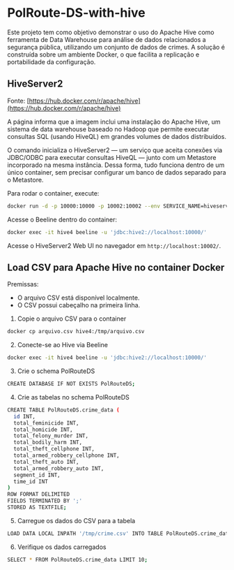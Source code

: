 # PolRoute-DS-with-hive

Este projeto tem como objetivo demonstrar o uso do Apache Hive como ferramenta de Data Warehouse para análise de dados relacionados a segurança pública, utilizando um conjunto de dados de crimes. A solução é construída sobre um ambiente Docker, o que facilita a replicação e portabilidade da configuração.

## HiveServer2

Fonte: [https://hub.docker.com/r/apache/hive](https://hub.docker.com/r/apache/hive)

A página informa que a imagem inclui uma instalação do Apache Hive, um sistema de data warehouse baseado no Hadoop que permite executar consultas SQL (usando HiveQL) em grandes volumes de dados distribuídos.

O comando inicializa o HiveServer2 — um serviço que aceita conexões via JDBC/ODBC para executar consultas HiveQL — junto com um Metastore incorporado na mesma instância. Dessa forma, tudo funciona dentro de um único container, sem precisar configurar um banco de dados separado para o Metastore.

Para rodar o container, execute:

```bash
docker run -d -p 10000:10000 -p 10002:10002 --env SERVICE_NAME=hiveserver2 --name hive4 apache/hive:${HIVE_VERSION}
```

Acesse o Beeline dentro do container:

```bash
docker exec -it hive4 beeline -u 'jdbc:hive2://localhost:10000/'
```
Acesse o HiveServer2 Web UI no navegador em  `http://localhost:10002/`.

## Load CSV para Apache Hive no container Docker

Premissas:

- O arquivo CSV está disponível localmente.
- O CSV possui cabeçalho na primeira linha.

1. Copie o arquivo CSV para o container

```bash
docker cp arquivo.csv hive4:/tmp/arquivo.csv
```
2. Conecte-se ao Hive via Beeline

```bash
docker exec -it hive4 beeline -u 'jdbc:hive2://localhost:10000/'
```
3. Crie o schema PolRouteDS 

```bash
CREATE DATABASE IF NOT EXISTS PolRouteDS;
```

4. Crie as tabelas no schema PolRouteDS

```bash
CREATE TABLE PolRouteDS.crime_data (
  id INT,
  total_feminicide INT,
  total_homicide INT,
  total_felony_murder INT,
  total_bodily_harm INT,
  total_theft_cellphone INT,
  total_armed_robbery_cellphone INT,
  total_theft_auto INT,
  total_armed_robbery_auto INT,
  segment_id INT,
  time_id INT
)
ROW FORMAT DELIMITED
FIELDS TERMINATED BY ';'
STORED AS TEXTFILE;
```
5. Carregue os dados do CSV para a tabela

```bash
LOAD DATA LOCAL INPATH '/tmp/crime.csv' INTO TABLE PolRouteDS.crime_data;
```

6. Verifique os dados carregados
```bash
SELECT * FROM PolRouteDS.crime_data LIMIT 10;
```

